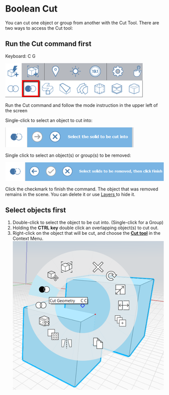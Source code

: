 # Boolean Cut

You can cut one object or group from another with the Cut Tool. There are two ways to access the Cut tool:

## Run the Cut command first

Keyboard: C G

![](../.gitbook/assets/cut_tool.png)

Run the Cut command and follow the mode instruction in the upper left of the screen

Single-click to select an object to cut into:

![](../.gitbook/assets/boolean_cut.png)

Single click to select an object\(s\) or group\(s\) to be removed:

![](../.gitbook/assets/boolean_cut2.png)

Click the checkmark to finish the command. The object that was removed remains in the scene. You can delete it or use [Layers ](layers.md)to hide it.

## Select objects first

1. Double-click to select the object to be cut into. \(Single-click for a Group\)
2. Holding the **CTRL key** double click an overlapping object\(s\) to cut out.
3. Right-click on the object that will be cut, and choose the [**Cut tool**](https://github.com/FormIt3D/autodesk-formit-360-windows-help/tree/c377e7b8a3b8e43e684321d0b7de867608d317a3/tool-library/boolean-operations.md) in the Context Menu. ![](../.gitbook/assets/booleancut.png)

